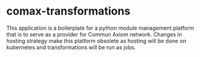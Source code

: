 # comax-transformations

This application is a boilerplate for a python module management platform that is to serve as a provider for Commun Axiom network. Changes in hosting strategy make this platform obsolete as hosting will be done on kubernetes and transformations will be run as jobs. 
